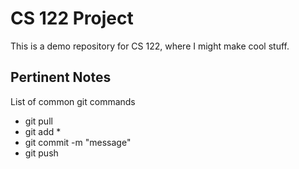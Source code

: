 # CS 122 Project

This is a demo repository for CS 122, where I might make cool stuff.

## Pertinent Notes
List of common git commands
- git pull
- git add *
- git commit -m "message"
- git push
